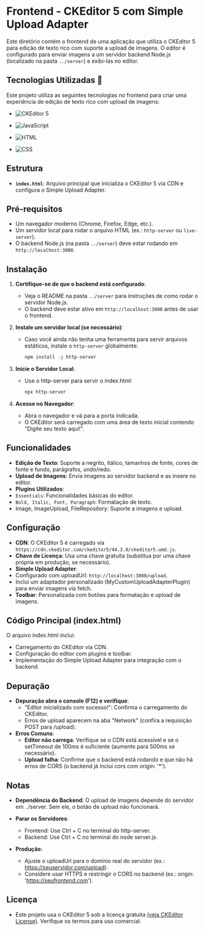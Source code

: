 # Frontend - CKEditor 5 com Simple Upload Adapter

Este diretório contém o frontend de uma aplicação que utiliza o CKEditor 5 para edição de texto rico com suporte a upload de imagens. O editor é configurado para enviar imagens a um servidor backend Node.js (localizado na pasta `../server`) e exibi-las no editor.

## Tecnologias Utilizadas 🚀
Este projeto utiliza as seguintes tecnologias no frontend para criar uma experiência de edição de texto rico com upload de imagens:

- ![CKEditor 5](https://img.shields.io/badge/CKEditor_5-0078D4?style=for-the-badge&logo=ckeditor&logoColor=white)

- ![JavaScript](https://img.shields.io/badge/JavaScript-F7DF1E?style=for-the-badge&logo=javascript&logoColor=black)

- ![HTML](https://img.shields.io/badge/HTML5-E34F26?style=for-the-badge&logo=html5&logoColor=white)

- ![CSS](https://img.shields.io/badge/CSS3-1572B6?style=for-the-badge&logo=css3&logoColor=white)

## Estrutura
- **`index.html`**: Arquivo principal que inicializa o CKEditor 5 via CDN e configura o Simple Upload Adapter.

## Pré-requisitos
- Um navegador moderno (Chrome, Firefox, Edge, etc.).
- Um servidor local para rodar o arquivo HTML (ex.: `http-server` ou `live-server`).
- O backend Node.js (na pasta `../server`) deve estar rodando em `http://localhost:3000`.

## Instalação
1. **Certifique-se de que o backend está configurado**:
    - Veja o README na pasta `../server` para instruções de como rodar o servidor Node.js.
    - O backend deve estar ativo em `http://localhost:3000` antes de usar o frontend.

2. **Instale um servidor local (se necessário)**:
   - Caso você ainda não tenha uma ferramenta para servir arquivos estáticos, instale o `http-server` globalmente:
        ```bash
        npm install -g http-server

3. **Inicie o Servidor Local**:
    - Use o http-server para servir o index.html:
        ```bash
        npx http-server

4. **Acesse no Navegador**:
    - Abra o navegador e vá para a porta indicada.
    - O CKEditor será carregado com uma área de texto inicial contendo "Digite seu texto aqui!".

## Funcionalidades
- **Edição de Texto**: Suporte a negrito, itálico, tamanhos de fonte, cores de fonte e fundo, parágrafos, undo/redo.
- **Upload de Imagens**: Envia imagens ao servidor backend e as insere no editor.
- **Plugins Utilizados**:
- `Essentials`: Funcionalidades básicas do editor.
- `Bold, Italic, Font, Paragraph`: Formatação de texto.
- Image, ImageUpload, FileRepository: Suporte a imagens e upload.

## Configuração
- **CDN**: O CKEditor 5 é carregado via
`https://cdn.ckeditor.com/ckeditor5/44.3.0/ckeditor5.umd.js`.
- **Chave de Licença**: Usa uma chave gratuita (substitua por uma chave própria em produção, se necessário).
- **Simple Upload Adapter**:
- Configurado com uploadUrl: `http://localhost:3000/upload`.
- Inclui um adaptador personalizado (MyCustomUploadAdapterPlugin) para enviar imagens via fetch.
- **Toolbar**: Personalizada com botões para formatação e upload de imagens.

## Código Principal (index.html)
O arquivo index.html inclui:
- Carregamento do CKEditor via CDN.
- Configuração do editor com plugins e toolbar.
- Implementação do Simple Upload Adapter para integração com o backend.

## Depuração
- **Depuração abra o console (F12) e verifique**:
    - "Editor inicializado com sucesso!": Confirma o carregamento do CKEditor.
    - Erros de upload aparecem na aba "Network" (confira a requisição POST para /upload).
- **Erros Comuns**:
    - **Editor não carrega**: Verifique se o CDN está acessível e se o setTimeout de 100ms é suficiente (aumente para 500ms se necessário).
    - **Upload falha**: Confirme que o backend está rodando e que não há erros de CORS (o backend já inclui cors com origin: '*').

## Notas
- **Dependência do Backend**: O upload de imagens depende do servidor em ../server. Sem ele, o botão de upload não funcionará.

- **Parar os Servidores**:
    - Frontend: Use Ctrl + C no terminal do http-server.
    - Backend: Use Ctrl + C no terminal do node server.js.

- **Produção**:
    - Ajuste o uploadUrl para o domínio real do servidor (ex.: https://seuservidor.com/upload).
    - Considere usar HTTPS e restringir o CORS no backend (ex.: origin: 'https://seufrontend.com').

## Licença
- Este projeto usa o CKEditor 5 sob a licença gratuita <a href="https://ckeditor.com/legal/ckeditor-licensing-options/">(veja CKEditor License)</a>. Verifique os termos para uso comercial.
